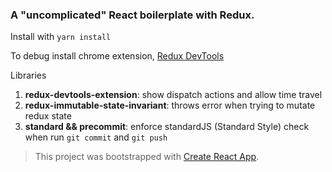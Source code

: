 ### A "uncomplicated" React boilerplate with Redux.

Install with ```yarn install```

To debug install chrome extension, [Redux DevTools](https://chrome.google.com/webstore/detail/redux-devtools/lmhkpmbekcpmknklioeibfkpmmfibljd)

Libraries
1. **redux-devtools-extension**: show dispatch actions and allow time travel
2. **redux-immutable-state-invariant**: throws error when trying to mutate redux state
3. **standard && precommit**: enforce standardJS (Standard Style) check when run ```git commit``` and ```git push```

> This project was bootstrapped with [Create React App](https://github.com/facebookincubator/create-react-app).
